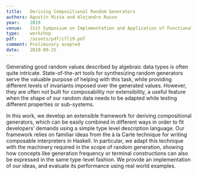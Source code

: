 ```yaml
---
title:   Deriving Compositional Random Generators
authors: Agustín Mista and Alejandro Russo
year:    2019
venue:   31st Symposium on Implementation and Application of Functional Languages
type:    workshop
pdf:     /assets/pdf/ifl19.pdf
comment: Preliminary acepted
date:    2019-09-25
---
```


Generating good random values described by algebraic data types is often quite intricate. State-of-the-art tools for synthesizing random generators serve the valuable purpose of helping with this task, while providing different levels of invariants imposed over the generated values. However, they are often not built for composability nor extensibility, a useful feature when the shape of our random data needs to be adapted while testing different properties or sub-systems.

In this work, we develop an extensible framework for deriving compositional generators, which can be easily combined in different ways in order to fit developers’ demands using a simple type level description language. Our framework relies on familiar ideas from the à la Carte technique for writing composable interpreters in Haskell. In particular, we adapt this technique with the machinery required in the scope of random generation, showing how concepts like generation frequency or terminal constructions can also be expressed in the same type-level fashion. We provide an implementation of our ideas, and evaluate its performance using real world examples.

